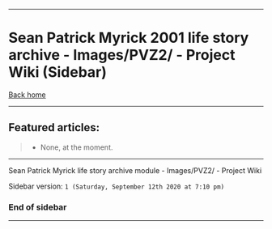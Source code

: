 
***

# Sean Patrick Myrick 2001 life story archive - Images/PVZ2/ - Project Wiki (Sidebar)

[Back home](https://github.com/seanpm2001/SeansLifeArchive_Images_PVZ2/wiki/)

***

## Featured articles:

> * None, at the moment.

***

Sean Patrick Myrick life story archive module - Images/PVZ2/ - Project Wiki

Sidebar version: `1 (Saturday, September 12th 2020 at 7:10 pm)`

### End of sidebar

***
